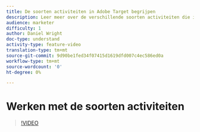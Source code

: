 ```yaml
---
title: De soorten activiteiten in Adobe Target begrijpen
description: Leer meer over de verschillende soorten activiteiten die in Adobe Target zijn opgenomen en hoe ze kunnen helpen uw doelen te bereiken.
audience: marketer
difficulty: 1
author: Daniel Wright
doc-type: understand
activity-type: feature-video
translation-type: tm+mt
source-git-commit: 9d90be1fed34f07415d1619dfd007c4ec586ed0a
workflow-type: tm+mt
source-wordcount: '0'
ht-degree: 0%

---
```



# Werken met de soorten activiteiten

>[!VIDEO](https://video.tv.adobe.com/v/17386/?quality=12)